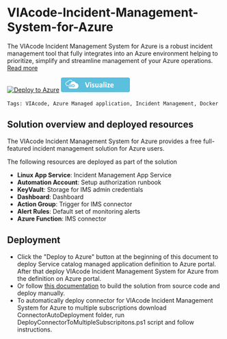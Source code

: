 # VIAcode-Incident-Management-System-for-Azure

The VIAcode Incident Management System for Azure is a robust incident management tool that fully integrates into an Azure environment helping to prioritize, simplify and streamline management of your Azure operations. [Read more](https://www.viacode.com/viacode-incident-management-system/)

[![Deploy to Azure](https://azuredeploy.net/deploybutton.png)](https://portal.azure.com/#create/Microsoft.Template/uri/https%3A%2F%2Fraw.githubusercontent.com%2FVIAcode%2FVIAcode-Incident-Management-System-for-Azuret%develop%2Fazuredeploy.json)
[![Visualize](https://raw.githubusercontent.com/Azure/azure-quickstart-templates/master/1-CONTRIBUTION-GUIDE/images/visualizebutton.png)](http://armviz.io/#/?load=https%3A%2F%2Fraw.githubusercontent.com%2FVIAcode%2FVIAcode-Incident-Management-System-for-Azure%develop%2FZammad%2FAppService%2FmainTemplate.json)

`Tags: VIAcode, Azure Managed application, Incident Management, Docker`

## Solution overview and deployed resources

The VIAcode Incident Management System for Azure provides a free full-featured incident management solution for Azure users.

The following resources are deployed as part of the solution

+ **Linux App Service**: Incident Management App Service
+ **Automation Account**: Setup authorization runbook
+ **KeyVault**: Storage for IMS admin credentials
+ **Dashboard**: Dashboard
+ **Action Group**: Trigger for IMS connector
+ **Alert Rules**: Default set of monitoring alerts
+ **Azure Function**: IMS connector

## Deployment

+ Click the "Deploy to Azure" button at the beginning of this document to deploy Service catalog managed application definition to Azure portal. After that deploy VIAcode Incident Management System for Azure from the definition on Azure portal.
+ Or follow [this documentation](https://github.com/VIAcode/VIAcode-Incident-Management-System-for-Azure/blob/develop/VIAcode%20Incident%20Management%20System%20for%20Azure%20deployment%20and%20сonfiguration%20guide.md) to build the solution from source code and deploy manually.
+ To automatically deploy connector for VIAcode Incident Management System for Azure to multiple subscriptions download ConnectorAutoDeployment folder, run DeployConnectorToMultipleSubscripitons.ps1 script and follow instructions.
